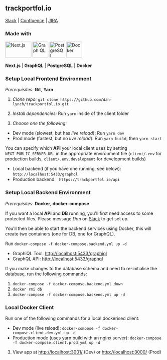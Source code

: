 ## trackportfol.io

[Slack](https://trackportfolio.slack.com/)
| [Confluence](https://lynchy.atlassian.net/wiki/spaces/PT/overview/)
| [JIRA](https://lynchy.atlassian.net/browse/PT)

### Made with

<img src="https://cdn.svgporn.com/logos/nextjs.svg" alt="Next.js" width="83" height="50">  <img src="https://cdn.svgporn.com/logos/graphql.svg" alt="Graph QL" width="50" height="50"> <img src="https://cdn.svgporn.com/logos/postgresql.svg" alt="PostgreSQL" width="50" height="50"> <img src="https://cdn.svgporn.com/logos/docker-icon.svg" alt="Docker" width="50" height="50">

**Next.js** | **GraphQL** | **PostgreSQL** | **Docker**

### Setup Local Frontend Environment

*Prerequisites:* **Git**, **Yarn**

1) *Clone repo:* `git clone https://github.com/dan-lynch/trackportfol.io.git`

2) *Install dependencies:* Run `yarn` inside of the client folder

3) *Choose one the following:*
- Dev mode (slowest, but has *live reload*): Run `yarn dev`
- Prod mode (fastest, but no *live reload*): Run `yarn build`, then `yarn start`

You can specify which **API** your local client uses by setting `NEXT_PUBLIC_SERVER_URL` in the appropriate environment file (`client/.env` for production builds, `client/.env.development` for development builds)
  - Local backend (if you have one running, see below): `http://localhost:5433/graphql`
  - Production backend: ` https://trackportfol.io/api`

### Setup Local Backend Environment

*Prerequisites*: **Docker**, **docker-compose**

If you want a local **API** and **DB** running, you'll first need access to some protected files. Please message *Dan* on [Slack](https://trackportfolio.slack.com/) to get set up.

You'll then be able to start the backend services using Docker, this will create two containers (one for DB, one for GraphQL).

Run `docker-compose -f docker-compose.backend.yml up -d`

- GraphiQL Tool: [http://localhost:5433/graphiql](http://localhost:5433/graphiql)
- GraphQL API: [http://localhost:5433/graphql](http://localhost:5433/graphql)


If you make changes to the database schema and need to re-initialise the database, run the following commands:
1) `docker-compose -f docker-compose.backend.yml down`
2) `docker rmi db`
3) `docker-compose -f docker-compose.backend.yml up -d`

### Local Docker Client

Run one of the following commands for a local dockerised client:
- Dev mode (live reload): `docker-compose -f docker-compose.client.dev.yml up -d`
- Production mode (uses yarn build with an nginx server): `docker-compose -f docker-compose.client.prod.yml up -d`

3) View app at [http://localhost:3001/](http://localhost:3001/) (Dev) or [http://localhost:3000/](http://localhost:3000/) (Prod)